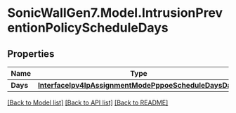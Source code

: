 # SonicWallGen7.Model.IntrusionPreventionPolicyScheduleDays

## Properties

Name | Type | Description | Notes
------------ | ------------- | ------------- | -------------
**Days** | [**InterfaceIpv4IpAssignmentModePppoeScheduleDaysDays**](InterfaceIpv4IpAssignmentModePppoeScheduleDaysDays.md) |  | [optional] 

[[Back to Model list]](../README.md#documentation-for-models) [[Back to API list]](../README.md#documentation-for-api-endpoints) [[Back to README]](../README.md)

